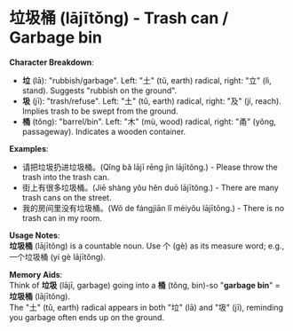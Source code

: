 # **垃圾桶 (lājītǒng) - Trash can / Garbage bin**

**Character Breakdown**:  
- **垃** (lā): "rubbish/garbage". Left: "土" (tǔ, earth) radical, right: "立" (lì, stand). Suggests "rubbish on the ground".  
- **圾** (jī): "trash/refuse". Left: "土" (tǔ, earth) radical, right: "及" (jí, reach). Implies trash to be swept from the ground.  
- **桶** (tǒng): "barrel/bin". Left: "木" (mù, wood) radical, right: "甬" (yǒng, passageway). Indicates a wooden container.

**Examples**:  
- 请把垃圾扔进垃圾桶。(Qǐng bǎ lājī rēng jìn lājītǒng.) - Please throw the trash into the trash can.  
- 街上有很多垃圾桶。(Jiē shàng yǒu hěn duō lājītǒng.) - There are many trash cans on the street.  
- 我的房间里没有垃圾桶。(Wǒ de fángjiān lǐ méiyǒu lājītǒng.) - There is no trash can in my room.

**Usage Notes**:  
**垃圾桶** (lājītǒng) is a countable noun. Use 个 (gè) as its measure word; e.g., 一个垃圾桶 (yí gè lājītǒng).

**Memory Aids**:  
Think of **垃圾** (lājī, garbage) going into a **桶** (tǒng, bin)-so "**garbage bin**" = **垃圾桶** (lājītǒng).  
The "土" (tǔ, earth) radical appears in both "垃" (lā) and "圾" (jī), reminding you garbage often ends up on the ground.